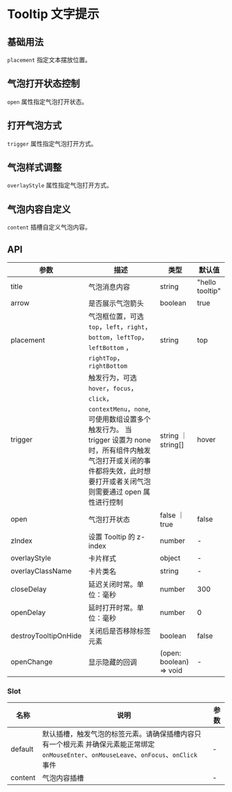 # Tooltip 文字提示

## 基础用法

`placement` 指定文本摆放位置。
<preview path="./basic.vue"></preview>

## 气泡打开状态控制

`open` 属性指定气泡打开状态。
<preview path="./open.vue"></preview>

## 打开气泡方式

`trigger` 属性指定气泡打开方式。
<preview path="./trigger.vue"></preview>

## 气泡样式调整

`overlayStyle` 属性指定气泡打开方式。
<preview path="./tooltip-style.vue"></preview>

## 气泡内容自定义

`content` 插槽自定义气泡内容。
<preview path="./slot.vue"></preview>

## API

| 参数                 | 描述                                                                                                                                                                                                                      | 类型                    | 默认值          |
| -------------------- | ------------------------------------------------------------------------------------------------------------------------------------------------------------------------------------------------------------------------- | ----------------------- | --------------- |
| title                | 气泡消息内容                                                                                                                                                                                                              | string                  | "hello tooltip" |
| arrow                | 是否展示气泡箭头                                                                                                                                                                                                          | boolean                 | true            |
| placement            | 气泡框位置，可选 `top`，`left`，`right`，`bottom`，`leftTop`，`leftBottom` ，`rightTop`，`rightBottom`                                                                                                                    | string                  | top             |
| trigger              | 触发行为，可选 `hover`，`focus`，`click`，`contextMenu`，`none`, 可使用数组设置多个触发行为。 当 trigger 设置为 none 时，所有组件内触发气泡打开或关闭的事件都将失效，此时想要打开或者关闭气泡则需要通过 open 属性进行控制 | string ｜ string[]      | hover           |
| open                 | 气泡打开状态                                                                                                                                                                                                              | false ｜ true           | false           |
| zIndex               | 设置 Tooltip 的 z-index                                                                                                                                                                                                   | number                  | -               |
| overlayStyle         | 卡片样式                                                                                                                                                                                                                  | object                  | -               |
| overlayClassName     | 卡片类名                                                                                                                                                                                                                  | string                  | -               |
| closeDelay           | 延迟关闭时常。单位：毫秒                                                                                                                                                                                                  | number                  | 300             |
| openDelay            | 延时打开时常。单位：毫秒                                                                                                                                                                                                  | number                  | 0               |
| destroyTooltipOnHide | 关闭后是否移除标签元素                                                                                                                                                                                                    | boolean                 | false           |
| openChange           | 显示隐藏的回调                                                                                                                                                                                                            | (open: boolean) => void | -               |

### Slot

| 名称    | 说明                                                                                                                                      | 参数 |
| ------- | ----------------------------------------------------------------------------------------------------------------------------------------- | ---- |
| default | 默认插槽，触发气泡的标签元素。请确保插槽内容只有一个根元素 并确保元素能正常绑定 `onMouseEnter`、`onMouseLeave`、`onFocus`、`onClick` 事件 | -    |
| content | 气泡内容插槽                                                                                                                              | -    |
